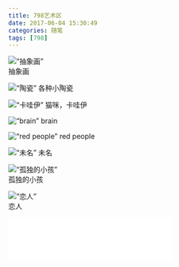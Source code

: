 ```yaml
---
title: 798艺术区
date: 2017-06-04 15:30:49
categories: 随笔
tags: [798]
---
```


![“抽象画”](http://o8cfktdb3.bkt.clouddn.com/line.jpeg)  
抽象画
<!--more-->

![“陶瓷”](http://o8cfktdb3.bkt.clouddn.com/chinese.jpeg)
各种小陶瓷

![“卡哇伊”](http://o8cfktdb3.bkt.clouddn.com/cat.jpeg) 
猫咪，卡哇伊

![“brain”](http://o8cfktdb3.bkt.clouddn.com/brain.jpeg) 
brain

![“red people”](http://o8cfktdb3.bkt.clouddn.com/redpeople.jpeg)
red people

![“未名”](http://o8cfktdb3.bkt.clouddn.com/unknown.jpeg) 
未名

![“孤独的小孩”](http://o8cfktdb3.bkt.clouddn.com/child.jpeg)  
孤独的小孩

![“恋人”](http://o8cfktdb3.bkt.clouddn.com/lover.jpeg)  
恋人

<iframe frameborder="no" border="0" marginwidth="0" marginheight="0" width=330 height=86 src="//music.163.com/outchain/player?type=2&id=436514312&auto=1&height=66"></iframe>
